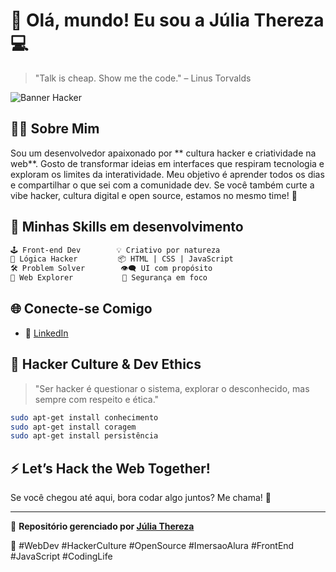# 🧠 Olá, mundo! Eu sou a Júlia Thereza 💻

> "Talk is cheap. Show me the code." – Linus Torvalds

![Banner Hacker](github.com/ajuliathereza/ajuliathereza/blob/main/hack.png?raw=true)






## 👨‍💻 Sobre Mim
Sou um desenvolvedor apaixonado por ** cultura hacker e criatividade na web**. Gosto de transformar ideias em interfaces que respiram tecnologia e exploram os limites da interatividade. Meu objetivo é aprender todos os dias e compartilhar o que sei com a comunidade dev. Se você também curte a vibe hacker, cultura digital e open source, estamos no mesmo time! 💚

## 🧪 Minhas Skills em desenvolvimento
```txt
🕹️ Front-end Dev        💡 Criativo por natureza
💾 Lógica Hacker         📦 HTML | CSS | JavaScript
🛠️ Problem Solver        👁️‍🗨️ UI com propósito
📡 Web Explorer           🔐 Segurança em foco
```

## 🌐 Conecte-se Comigo
- 💼 [LinkedIn](https://linkedin.com/in/juliadevops)

## 🔐 Hacker Culture & Dev Ethics
> "Ser hacker é questionar o sistema, explorar o desconhecido, mas sempre com respeito e ética."

```bash
sudo apt-get install conhecimento
sudo apt-get install coragem
sudo apt-get install persistência
```

## ⚡ Let’s Hack the Web Together!
Se você chegou até aqui, bora codar algo juntos? Me chama! 💬

---

📎 **Repositório gerenciado por [Júlia Thereza](https://github.com/ajuliathereza)**

🧬 #WebDev #HackerCulture #OpenSource #ImersaoAlura #FrontEnd #JavaScript #CodingLife




